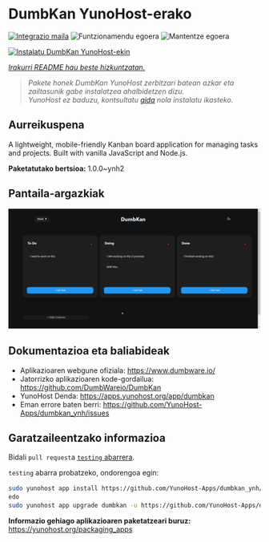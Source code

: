 <!--
Ohart ongi: README hau automatikoki sortu da <https://github.com/YunoHost/apps/tree/master/tools/readme_generator>ri esker
EZ editatu eskuz.
-->

# DumbKan YunoHost-erako

[![Integrazio maila](https://apps.yunohost.org/badge/integration/dumbkan)](https://ci-apps.yunohost.org/ci/apps/dumbkan/)
![Funtzionamendu egoera](https://apps.yunohost.org/badge/state/dumbkan)
![Mantentze egoera](https://apps.yunohost.org/badge/maintained/dumbkan)

[![Instalatu DumbKan YunoHost-ekin](https://install-app.yunohost.org/install-with-yunohost.svg)](https://install-app.yunohost.org/?app=dumbkan)

*[Irakurri README hau beste hizkuntzatan.](./ALL_README.md)*

> *Pakete honek DumbKan YunoHost zerbitzari batean azkar eta zailtasunik gabe instalatzea ahalbidetzen dizu.*  
> *YunoHost ez baduzu, kontsultatu [gida](https://yunohost.org/install) nola instalatu ikasteko.*

## Aurreikuspena

A lightweight, mobile-friendly Kanban board application for managing tasks and projects. Built with vanilla JavaScript and Node.js.


**Paketatutako bertsioa:** 1.0.0~ynh2

## Pantaila-argazkiak

![DumbKan(r)en pantaila-argazkia](./doc/screenshots/screenshot.png)

## Dokumentazioa eta baliabideak

- Aplikazioaren webgune ofiziala: <https://www.dumbware.io/>
- Jatorrizko aplikazioaren kode-gordailua: <https://github.com/DumbWareio/DumbKan>
- YunoHost Denda: <https://apps.yunohost.org/app/dumbkan>
- Eman errore baten berri: <https://github.com/YunoHost-Apps/dumbkan_ynh/issues>

## Garatzaileentzako informazioa

Bidali `pull request`a [`testing` abarrera](https://github.com/YunoHost-Apps/dumbkan_ynh/tree/testing).

`testing` abarra probatzeko, ondorengoa egin:

```bash
sudo yunohost app install https://github.com/YunoHost-Apps/dumbkan_ynh/tree/testing --debug
edo
sudo yunohost app upgrade dumbkan -u https://github.com/YunoHost-Apps/dumbkan_ynh/tree/testing --debug
```

**Informazio gehiago aplikazioaren paketatzeari buruz:** <https://yunohost.org/packaging_apps>
